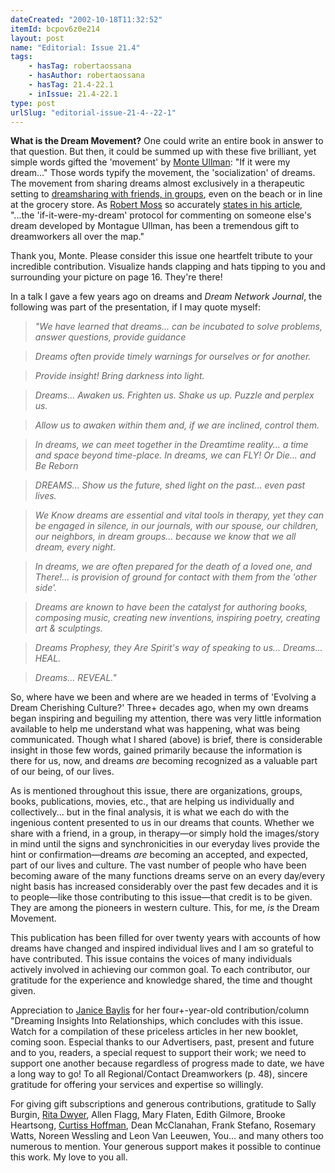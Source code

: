 ```yaml
---
dateCreated: "2002-10-18T11:32:52"
itemId: bcpov6z0e214
layout: post
name: "Editorial: Issue 21.4"
tags:
    - hasTag: robertaossana
    - hasAuthor: robertaossana
    - hasTag: 21.4-22.1
    - inIssue: 21.4-22.1
type: post
urlSlug: "editorial-issue-21-4--22-1"
---
```


**What is the Dream Movement?** One could write an entire book in answer to that question. But then, it could be summed up with these five brilliant, yet simple words gifted the 'movement' by [Monte Ullman](../@montagueullman): "If it were my dream..." Those words typify the movement, the 'socialization' of dreams. The movement from sharing dreams almost exclusively in a therapeutic setting to [dreamsharing with friends, in groups](../topic~dreamsharing-groups), even on the beach or in line at the grocery store. As [Robert Moss](../@robertmoss) so accurately [states in his article](../bcpov6kheart/dreaming-our-way-to-the-heart-of-the-world), "...the 'if-it-were-my-dream' protocol for commenting on someone else's dream developed by Montague Ullman, has been a tremendous gift to dreamworkers all over the map."

Thank you, Monte. Please consider this issue one heartfelt tribute to your incredible contribution. Visualize hands clapping and hats tipping to you and surrounding your picture on page 16. They're there!

In a talk I gave a few years ago on dreams and _Dream Network Journal_, the following was part of the presentation, if I may quote myself:

> _"We have learned that dreams... can be incubated to solve problems, answer questions, provide guidance_

> _Dreams often provide timely warnings for ourselves or for another._

> _Provide insight! Bring darkness into light._

> _Dreams... Awaken us. Frighten us. Shake us up. Puzzle and perplex us._

> _Allow us to awaken within them and, if we are inclined, control them._

> _In dreams, we can meet together in the Dreamtime reality... a time and space beyond time-place. In dreams, we can FLY! Or Die... and Be Reborn_

> _DREAMS... Show us the future, shed light on the past... even past lives._

> _We Know dreams are essential and vital tools in therapy, yet they can be engaged in silence, in our journals, with our spouse, our children, our neighbors, in dream groups... because we know that we all dream, every night._

> _In dreams, we are often prepared for the death of a loved one, and There!... is provision of ground for contact with them from the 'other side'._

> _Dreams are known to have been the catalyst for authoring books, composing music, creating new inventions, inspiring poetry, creating art & sculptings._

> _Dreams Prophesy, they Are Spirit's way of speaking to us... Dreams... HEAL._

> _Dreams... REVEAL."_

So, where have we been and where are we headed in terms of 'Evolving a Dream Cherishing Culture?' Three+ decades ago, when my own dreams began inspiring and beguiling my attention, there was very little information available to help me understand what was happening, what was being communicated. Though what I shared (above) is brief, there is considerable insight in those few words, gained primarily because the information is there for us, now, and dreams _are_ becoming recognized as a valuable part of our being, of our lives.

As is mentioned throughout this issue, there are organizations, groups, books, publications, movies, etc., that are helping us individually and collectively... but in the final analysis, it is what we each do with the ingenious content presented to us in our dreams that counts. Whether we share with a friend, in a group, in therapy—or simply hold the images/story in mind until the signs and synchronicities in our everyday lives provide the hint or confirmation—dreams _are_ becoming an accepted, and expected, part of our lives and culture. The vast number of people who have been becoming aware of the many functions dreams serve on an every day/every night basis has increased considerably over the past few decades and it is to people—like those contributing to this issue—that credit is to be given. They are among the pioneers in western culture. This, for me, _is_ the Dream Movement.

This publication has been filled for over twenty years with accounts of how dreams have changed and inspired individual lives and I am so grateful to have contributed. This issue contains the voices of many individuals actively involved in achieving our common goal. To each contributor, our gratitude for the experience and knowledge shared, the time and thought given.

Appreciation to [Janice Baylis](../@janicebaylis) for her four+-year-old contribution/column "Dreaming Insights Into Relationships, which concludes with this issue. Watch for a compilation of these priceless articles in her new booklet, coming soon. Especial thanks to our Advertisers, past, present and future and to you, readers, a special request to support their work; we need to support one another because regardless of progress made to date, we have a long way to go! To all Regional/Contact Dreamworkers (p. 48), sincere gratitude for offering your services and expertise so willingly.

For giving gift subscriptions and generous contributions, gratitude to Sally Burgin, [Rita Dwyer](../@ritadwyer), Allen Flagg, Mary Flaten, Edith Gilmore, Brooke Heartsong, [Curtiss Hoffman](../@curtisshoffman), Dean McClanahan, Frank Stefano, Rosemary Watts, Noreen Wessling and Leon Van Leeuwen, You... and many others too numerous to mention. Your generous support makes it possible to continue this work. My love to you all.
